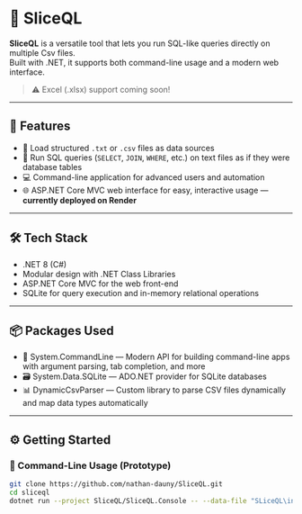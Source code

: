# 🧩 SliceQL

**SliceQL** is a versatile tool that lets you run SQL-like queries directly on multiple Csv files.  
Built with .NET, it supports both command-line usage and a modern web interface.

> ⚠️ Excel (.xlsx) support coming soon!

---

## 🚀 Features

- 📂 Load structured `.txt` or `.csv` files as data sources  
- 🧠 Run SQL queries (`SELECT`, `JOIN`, `WHERE`, etc.) on text files as if they were database tables  
- 💻 Command-line application for advanced users and automation  
- 🌐 ASP.NET Core MVC web interface for easy, interactive usage — **currently deployed on Render**  

---

## 🛠️ Tech Stack

- .NET 8 (C#)  
- Modular design with .NET Class Libraries  
- ASP.NET Core MVC for the web front-end  
- SQLite for query execution and in-memory relational operations 

---

## 📦 Packages Used

- 🧾 System.CommandLine — Modern API for building command-line apps with argument parsing, tab completion, and more  
- 🗃️ System.Data.SQLite — ADO.NET provider for SQLite databases
- 📊 DynamicCsvParser — Custom library to parse CSV files dynamically and map data types automatically  

---

## ⚙️ Getting Started

### 🔧 Command-Line Usage (Prototype)

```bash
git clone https://github.com/nathan-dauny/SliceQL.git
cd sliceql
dotnet run --project SliceQL/SliceQL.Console -- --data-file "SLiceQL\inputs\tableName.txt" -s "SELECT * FROM tableName;"
